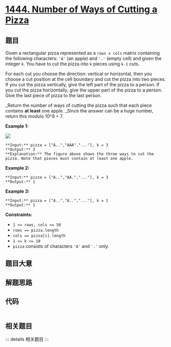 # [1444. Number of Ways of Cutting a Pizza](https://leetcode.com/problems/number-of-ways-of-cutting-a-pizza)

## 题目

Given a rectangular pizza represented as a `rows x cols` matrix containing the
following characters: `'A'` (an apple) and `'.'` (empty cell) and given the
integer `k`. You have to cut the pizza into `k` pieces using `k-1` cuts.

For each cut you choose the direction: vertical or horizontal, then you choose
a cut position at the cell boundary and cut the pizza into two pieces. If you
cut the pizza vertically, give the left part of the pizza to a person. If you
cut the pizza horizontally, give the upper part of the pizza to a person. Give
the last piece of pizza to the last person.

_Return the number of ways of cutting the pizza such that each piece contains
**at least** one apple. _Since the answer can be a huge number, return this
modulo 10^9 + 7.



**Example 1:**

**![](https://assets.leetcode.com/uploads/2020/04/23/ways_to_cut_apple_1.png)**

    
    
    **Input:** pizza = ["A..","AAA","..."], k = 3
    **Output:** 3 
    **Explanation:** The figure above shows the three ways to cut the pizza. Note that pieces must contain at least one apple.
    

**Example 2:**

    
    
    **Input:** pizza = ["A..","AA.","..."], k = 3
    **Output:** 1
    

**Example 3:**

    
    
    **Input:** pizza = ["A..","A..","..."], k = 1
    **Output:** 1
    



**Constraints:**

  * `1 <= rows, cols <= 50`
  * `rows == pizza.length`
  * `cols == pizza[i].length`
  * `1 <= k <= 10`
  * `pizza` consists of characters `'A'` and `'.'` only.


## 题目大意

## 解题思路

## 代码

```javascript

```

## 相关题目

::: details 相关题目
:::
